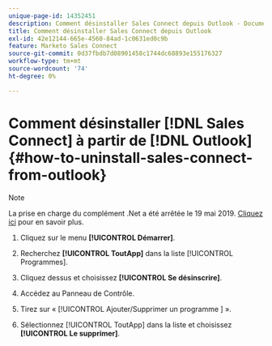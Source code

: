 ```yaml
---
unique-page-id: 14352451
description: Comment désinstaller Sales Connect depuis Outlook - Documents Marketo - Documentation du produit
title: Comment désinstaller Sales Connect depuis Outlook
exl-id: 42e12144-665e-4560-84ad-1c0631ed0c9b
feature: Marketo Sales Connect
source-git-commit: 0d37fbdb7d08901458c1744dc68893e155176327
workflow-type: tm+mt
source-wordcount: '74'
ht-degree: 0%

---
```


# Comment désinstaller [!DNL Sales Connect] à partir de [!DNL Outlook] {#how-to-uninstall-sales-connect-from-outlook}

>[!NOTE]
>
>La prise en charge du complément .Net a été arrêtée le 19 mai 2019. [Cliquez ici](https://nation.marketo.com/docs/DOC-7028-end-of-life-outlook-net-add-in-for-toutappmarketo-sales-connect) pour en savoir plus.

1. Cliquez sur le menu **[!UICONTROL Démarrer]**.

1. Recherchez **[!UICONTROL ToutApp]** dans la liste [!UICONTROL Programmes].

1. Cliquez dessus et choisissez **[!UICONTROL Se désinscrire]**.

1. Accédez au Panneau de Contrôle.

1. Tirez sur « [!UICONTROL  Ajouter/Supprimer un programme ] ».

1. Sélectionnez [!UICONTROL ToutApp] dans la liste et choisissez **[!UICONTROL Le supprimer]**.
